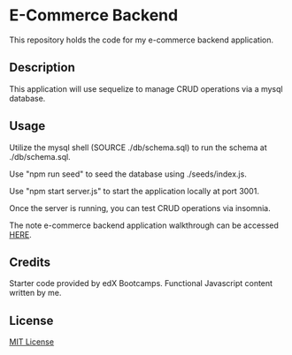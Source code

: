 # E-Commerce Backend
This repository holds the code for my e-commerce backend application. 

## Description
This application will use sequelize to manage CRUD operations via a mysql database.

## Usage

Utilize the mysql shell (SOURCE ./db/schema.sql) to run the schema at ./db/schema.sql.

Use "npm run seed" to seed the database using ./seeds/index.js.

Use "npm start server.js" to start the application locally at port 3001.

Once the server is running, you can test CRUD operations via insomnia.


The note e-commerce backend application walkthrough can be accessed [HERE](https://drive.google.com/file/d/1ZsjmSucBibh46xkfd4rQ-ijGMxarw9yz/view).

## Credits

Starter code provided by edX Bootcamps. Functional Javascript content written by me.

## License

[MIT License](./LICENSE)

